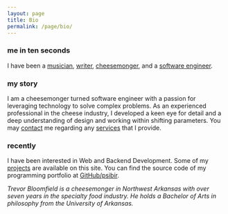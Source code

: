 ```yaml
---
layout: page
title: Bio
permalink: /page/bio/
---
```


### me in ten seconds

I have been a [musician](https://nauxt.bandcamp.com), [writer](https://philpeople.org/profiles/trevor-bloomfield/publications), [cheesemonger](https://psibir.github.io/page/cheesemonger/), and a [software engineer](https://psibir.github.io/page/projects/).

### my story ###

I am a cheesemonger turned software engineer with a passion for leveraging technology to solve complex problems. As an experienced professional in the cheese industry, I developed a keen eye for detail and a deep understanding of design and working within shifting parameters. You may [contact](https://psibir.github.io/page/contact/) me regarding any [services](https://psibir.github.io/page/services/) that I provide.

### recently ###

I have been interested in Web and Backend Development. Some of my [projects](https://psibir.github.io/page/projects/) are available on this site. You can find the source code of my programming portfolio at [GitHub/psibir](https://github.com/psibir).

*Trevor Bloomfield is a cheesemonger in Northwest Arkansas with over seven years in the specialty food industry. He holds a Bachelor of Arts in philosophy from the University of Arkansas.*
